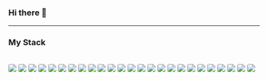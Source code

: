 ### Hi there 👋

<hr/>

### My Stack

<br/>
<!-- Html -->
<img src="https://img.shields.io/badge/HTML5-E34F26?style=flat-square&logo=HTML5&logoColor=white" style="border-radius:3px;"/>

<!-- Css -->
<img src="https://img.shields.io/badge/CSS3-1572B6?style=flat-square&logo=CSS3&logoColor=white" style="border-radius:3px;"/>

<!-- JavaScript -->
<img src="https://img.shields.io/badge/JavaScript-F7DF1E?style=flat-square&logo=JavaScript&logoColor=white" style="border-radius:3px;"/>

<!-- React -->
<img src="https://img.shields.io/badge/React.js-61DAFB?style=flat-square&logo=React&logoColor=white" style="border-radius:3px;"/>

<!-- React Router -->
<img src="https://img.shields.io/badge/React Router-CA4245?style=flat-square&logo=ReactRouter&logoColor=white" style="border-radius:3px;"/>

<!-- React Native-->
<img src="https://img.shields.io/badge/React Native-61DAFB?style=flat-square&logo=React&logoColor=white" style="border-radius:3px;"/>

<!-- React Navigation-->
<img src="https://img.shields.io/badge/React Navigation-6b52ae?style=flat-square&logo=ReactNavigation&logoColor=white" style="border-radius:3px;"/>

<!--TypeScript  -->
<img src="https://img.shields.io/badge/TypeScript-3178C6?style=flat-square&logo=TypeScript&logoColor=white" style="border-radius:3px;"/>

<!-- ReactHooks -->
<img src="https://img.shields.io/badge/React Hooks-gray?style=flat-square&logo=ReactHooks&logoColor=white" style="border-radius:3px;"/>

<!-- Next.js -->
<img src="https://img.shields.io/badge/Next.js-000000?style=flat-square&logo=Next.js&logoColor=white" style="border-radius:3px;"/>

<!-- emotion -->
<img src="https://img.shields.io/badge/emotion-hotpink?style=flat-square&logo=emotion&logoColor=white" style="border-radius:3px;"/>

<!--  Styled-Component -->
<img src="https://img.shields.io/badge/ Styled Component-green?style=flat-square&logo= Styled-Component&logoColor=white" style="border-radius:3px;"/>

<!-- Material-UI -->
<img src="https://img.shields.io/badge/Material UI-0081CB?style=flat-square&logo=Material-UI&logoColor=white" style="border-radius:3px;"/>

<!-- Ant Design -->
<img src="https://img.shields.io/badge/Ant Design-0170FE?style=flat-square&logo=Ant Design&logoColor=white" style="border-radius:3px;"/>

<!-- GraphQL -->
<img src="https://img.shields.io/badge/GraphQL-E10098?style=flat-square&logo=GraphQL&logoColor=white" style="border-radius:3px;"/>

<!-- Apollo GraphQL -->
<img src="https://img.shields.io/badge/Apollo GraphQL-311C87?style=flat-square&logo=Apollo GraphQL&logoColor=white" style="border-radius:3px;"/>

<!-- Git -->
<img src="https://img.shields.io/badge/Git-F05032?style=flat-square&logo=Git&logoColor=white" style="border-radius:3px;"/>

<!-- GitHub -->
<img src="https://img.shields.io/badge/GitHub-181717?style=flat-square&logo=GitHub&logoColor=white" style="border-radius:3px;"/>

<!-- Slack -->
<img src="https://img.shields.io/badge/Slack-4A154B?style=flat-square&logo=Slack&logoColor=white" style="border-radius:3px;"/>

<!-- Notion -->
<img src="https://img.shields.io/badge/Notion-000000?style=flat-square&logo=Notion&logoColor=white" style="border-radius:3px;"/>

<!-- Figma -->
<img src="https://img.shields.io/badge/Figma-F24E1E?style=flat-square&logo=Figma&logoColor=white" style="border-radius:3px;"/>
<!-- Adobe InDesign -->
<img src="https://img.shields.io/badge/Adobe InDesign
-FF3366?style=flat-square&logo=Adobe InDesign
&logoColor=white" style="border-radius:3px;"/><!-- Adobe Photoshop --> <img src="https://img.shields.io/badge/Adobe Photoshop
-31A8FF?style=flat-square&logo=Adobe Photoshop
&logoColor=white" style="border-radius:3px;"/>
<!-- Adobe Illustrator -->
<img src="https://img.shields.io/badge/Adobe Illustrator
-FF9A00?style=flat-square&logo=Adobe Illustrator
&logoColor=white" style="border-radius:3px;"/>
<!-- Adobe After Effects -->
<img src="https://img.shields.io/badge/Adobe After Effects
-9999FF?style=flat-square&logo=Adobe After Effects
&logoColor=white" style="border-radius:3px;"/>
